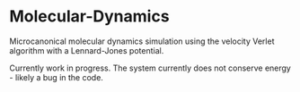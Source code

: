 # Molecular-Dynamics
Microcanonical molecular dynamics simulation using the velocity Verlet algorithm with a Lennard-Jones potential.

Currently work in progress. The system currently does not conserve energy - likely a bug in the code. 
